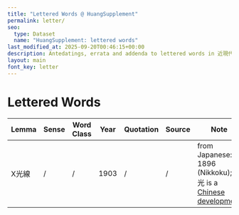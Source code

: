 ```yaml
---
title: "Lettered Words @ HuangSupplement"
permalink: letter/
seo:
  type: Dataset
  name: "HuangSupplement: lettered words"
last_modified_at: 2025-09-20T00:46:15+00:00
description: Antedatings, errata and addenda to lettered words in 近現代漢語辭源
layout: main
font_key: letter
---
```

# Lettered Words

<!-- Anything not in the table must be before this comment. -->

Lemma|Sense|Word Class|Year|Quotation|Source|Note |
---|---|---|---|---|---|---|
X光線|/|/|1903|/|/|from Japanese: 1896 (Nikkoku); X光 is a [Chinese development](https://github.com/t18d/HuangSupplement/pull/36/commits/818c96432900119c5ea6ce03b389e5cefa84a5b1)|
